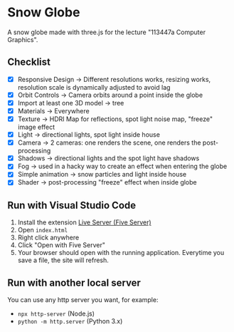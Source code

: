 # Snow Globe

A snow globe made with three.js for the lecture "113447a Computer Graphics".

## Checklist

- [x] Responsive Design -> Different resolutions works, resizing works, resolution scale is dynamically adjusted to avoid lag
- [x] Orbit Controls -> Camera orbits around a point inside the globe
- [x] Import at least one 3D model -> tree
- [x] Materials -> Everywhere
- [x] Texture -> HDRI Map for reflections, spot light noise map, "freeze" image effect
- [x] Light -> directional lights, spot light inside house
- [x] Camera -> 2 cameras: one renders the scene, one renders the post-processing
- [x] Shadows -> directional lights and the spot light have shadows
- [x] Fog -> used in a hacky way to create an effect when entering the globe
- [x] Simple animation -> snow particles and light inside house
- [x] Shader -> post-processing "freeze" effect when inside globe

## Run with Visual Studio Code

1. Install the extension [Live Server (Five Server)](https://open-vsx.org/vscode/item?itemName=yandeu.five-server)
2. Open `index.html`
3. Right click anywhere
4. Click "Open with Five Server"
5. Your browser should open with the running application. Everytime you save a file, the site will refresh.

## Run with another local server

You can use any http server you want, for example:

- `npx http-server` (Node.js)
- `python -m http.server` (Python 3.x)
